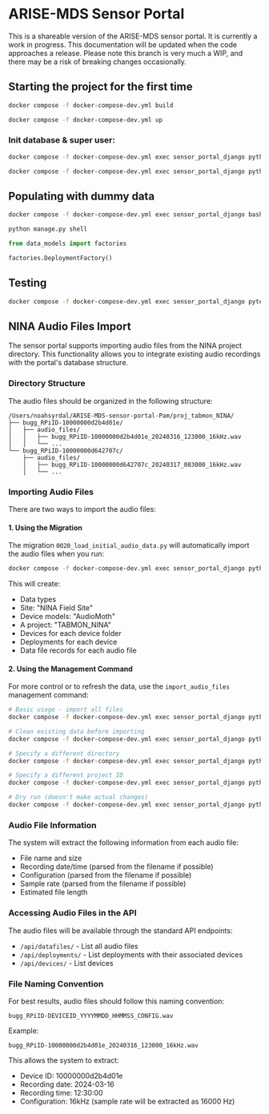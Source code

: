 # ARISE-MDS Sensor Portal
 
This is a shareable version of the ARISE-MDS sensor portal. It is currently a work in progress. This documentation will be updated when the code approaches a release. Please note this branch is very much a WIP, and there may be a risk of breaking changes occasionally.

## Starting the project for the first time
```bash
docker compose -f docker-compose-dev.yml build
```

```bash
docker compose -f docker-compose-dev.yml up
```

### Init database & super user:

```bash
docker compose -f docker-compose-dev.yml exec sensor_portal_django python manage.py migrate
```

```bash
docker compose -f docker-compose-dev.yml exec sensor_portal_django python manage.py createsuperuser
```

## Populating with dummy data
```bash
docker compose -f docker-compose-dev.yml exec sensor_portal_django bash
```

```bash
python manage.py shell
```

```py
from data_models import factories

factories.DeploymentFactory()
```

## Testing
```bash
docker compose -f docker-compose-dev.yml exec sensor_portal_django pytest
```

## NINA Audio Files Import

The sensor portal supports importing audio files from the NINA project directory. This functionality allows you to integrate existing audio recordings with the portal's database structure.

### Directory Structure

The audio files should be organized in the following structure:

```
/Users/noahsyrdal/ARISE-MDS-sensor-portal-Pam/proj_tabmon_NINA/
├── bugg_RPiID-10000000d2b4d01e/
│   ├── audio_files/
│   │   ├── bugg_RPiID-10000000d2b4d01e_20240316_123000_16kHz.wav
│   │   └── ...
└── bugg_RPiID-10000000d642707c/
    ├── audio_files/
    │   ├── bugg_RPiID-10000000d642707c_20240317_083000_16kHz.wav
    │   └── ...
```

### Importing Audio Files

There are two ways to import the audio files:

#### 1. Using the Migration

The migration `0020_load_initial_audio_data.py` will automatically import the audio files when you run:

```bash
docker compose -f docker-compose-dev.yml exec sensor_portal_django python manage.py migrate
```

This will create:
- Data types
- Site: "NINA Field Site"
- Device models: "AudioMoth"
- A project: "TABMON_NINA"
- Devices for each device folder
- Deployments for each device
- Data file records for each audio file

#### 2. Using the Management Command

For more control or to refresh the data, use the `import_audio_files` management command:

```bash
# Basic usage - import all files
docker compose -f docker-compose-dev.yml exec sensor_portal_django python manage.py import_audio_files

# Clean existing data before importing
docker compose -f docker-compose-dev.yml exec sensor_portal_django python manage.py import_audio_files --clean

# Specify a different directory
docker compose -f docker-compose-dev.yml exec sensor_portal_django python manage.py import_audio_files --base-dir=/path/to/audio/files

# Specify a different project ID
docker compose -f docker-compose-dev.yml exec sensor_portal_django python manage.py import_audio_files --project-id=MY_PROJECT

# Dry run (doesn't make actual changes)
docker compose -f docker-compose-dev.yml exec sensor_portal_django python manage.py import_audio_files --dry-run
```

### Audio File Information

The system will extract the following information from each audio file:
- File name and size
- Recording date/time (parsed from the filename if possible)
- Configuration (parsed from the filename if possible)
- Sample rate (parsed from the filename if possible)
- Estimated file length

### Accessing Audio Files in the API

The audio files will be available through the standard API endpoints:

- `/api/datafiles/` - List all audio files
- `/api/deployments/` - List deployments with their associated devices
- `/api/devices/` - List devices

### File Naming Convention

For best results, audio files should follow this naming convention:

```
bugg_RPiID-DEVICEID_YYYYMMDD_HHMMSS_CONFIG.wav
```

Example:
```
bugg_RPiID-10000000d2b4d01e_20240316_123000_16kHz.wav
```

This allows the system to extract:
- Device ID: 10000000d2b4d01e
- Recording date: 2024-03-16
- Recording time: 12:30:00
- Configuration: 16kHz (sample rate will be extracted as 16000 Hz)
